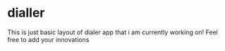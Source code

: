 # dialler
This is just basic layout of dialer app that i am currently working on!
Feel free to add your innovations
